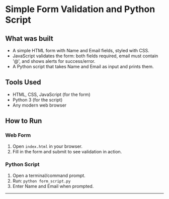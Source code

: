 # Simple Form Validation and Python Script

## What was built
- A simple HTML form with Name and Email fields, styled with CSS.
- JavaScript validates the form: both fields required, email must contain '@', and shows alerts for success/error.
- A Python script that takes Name and Email as input and prints them.

## Tools Used
- HTML, CSS, JavaScript (for the form)
- Python 3 (for the script)
- Any modern web browser

## How to Run

### Web Form
1. Open `index.html` in your browser.
2. Fill in the form and submit to see validation in action.

### Python Script
1. Open a terminal/command prompt.
2. Run: `python form_script.py`
3. Enter Name and Email when prompted.

---

